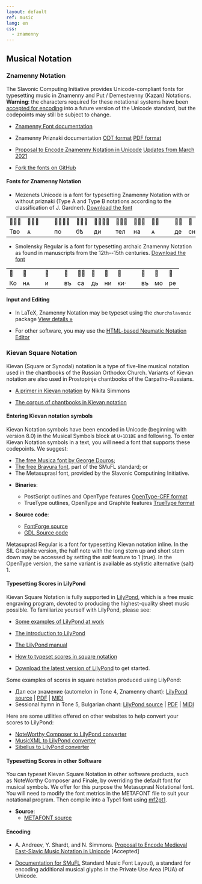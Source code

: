 ```yaml
---
layout: default
ref: music
lang: en
css: 
  - znamenny
---
```


## Musical Notation

### Znamenny Notation

The Slavonic Computing Initiative provides Unicode-compliant fonts for typesetting
music in Znamenny and Put / Demestvenny (Kazan) Notations.
**Warning**: the characters required for these notational systems have been 
[accepted for encoding](http://www.unicode.org/alloc/Pipeline.html)
into a future version of the Unicode standard, but the codepoints
may still be subject to change.

* [Znamenny Font documentation](https://www.ponomar.net/files/fonts-znam.pdf)

* Znamenny Priznaki documentation [ODT format](https://www.ponomar.net/files/priznaki_documentation.odt) [PDF format](https://www.ponomar.net/files/priznaki_documentation.pdf)

* [Proposal to Encode Znamenny Notation in Unicode](https://www.ponomar.net/files/palaeoslavic.pdf) [Updates from March 2021](https://www.ponomar.net/files/update0321.pdf)

* [Fork the fonts on GitHub](https://github.com/slavonic/fonts-znam/)

#### Fonts for Znamenny Notation

* Mezenets Unicode is a font for typesetting Znamenny Notation with or without priznaki
 (Type A and Type B notations according to the classification of J. Gardner). [Download the font](https://www.ponomar.net/files/MezenetsUnicode.zip)

<div class="sample" contenteditable="true">
	<table align="center">
	<tr><td class="neume">𜽰𜽂𜼅</td>
	<td class="neume">𜽐𜼱𜼆</td>
	<td class="neume">&nbsp;&nbsp;</td>
	<td class="neume">𜽐𜽂𜼰𜼅</td>
	<td class="neume">𜽝𜽂𜼄</td>
	<td class="neume">𜽐𜽂𜼰𜼅</td>
	<td class="neume">𜽖𜽂𜼢</td>
	<td class="neume">𜽗𜽂𜼢</td>
	<td class="neume">𜽲𜼆</td>
	<td class="text">&nbsp;&nbsp;</td>
	<td class="neume">𜽯𜼅</td>
	<td class="neume">𜽟</td><td class="neume">𜾆𜽂𜼰𜼅</td>
	</tr>
	<tr><td class="text">Тво</td>
	<td class="text">ѧ</td>
	<td class="text">&nbsp;&nbsp;</td>
	<td class="text">по</td>
	<td class="text">бѣ</td>
	<td class="text">ди</td>
	<td class="text">тел</td>
	<td class="text">на</td>
	<td class="text">ѧ</td>
	<td class="text">&nbsp;&nbsp;</td>
	<td class="text">де</td>
	<td class="text">сни</td>
	<td class="text">ца</td></tr>
	</table>
</div>

* Smolensky Regular is a font for typesetting archaic Znamenny Notation as found
  in manuscripts from the 12th--15th centuries.
  [Download the font](https://www.ponomar.net/files/Smolensky-Regular.zip)

<div class="sample" contenteditable="true">
	<table align="center">
	<tr><td class="neumeB">𜽒</td>
	<td class="neumeB">𜽐</td>
	<td class="neumeB">&nbsp;&nbsp;</td>
	<td class="neumeB">𜽖</td>
	<td class="textB">&nbsp;&nbsp;</td>
	<td class="neumeB">𜽖</td>
	<td class="neumeB">𜽐𜼱</td>
	<td class="neumeB">𜽖</td>
	<td class="neumeB">𜽖</td>
	<td class="neumeB">𜽖</td>
	<td class="text">&nbsp;&nbsp;</td>
	<td class="neumeB">𜽖</td>
	<td class="neumeB">𜽐</td>
	<td class="neumeB">𜽞</td>
	</tr>
	<tr><td class="textB">Ко</td>
	<td class="textB">нѧ</td>
	<td class="textB">&nbsp;&nbsp;</td>
	<td class="textB">и</td>
	<td class="textB">&nbsp;&nbsp;</td>
	<td class="textB">въ</td>
	<td class="textB">са</td>
	<td class="textB">дь</td>
	<td class="textB">ни</td>
	<td class="textB">ки·</td>
	<td class="textB">&nbsp;&nbsp;</td>
	<td class="textB">въ</td>
	<td class="textB">мо</td>
	<td class="textB">ре</td></tr>
	</table>
</div>

#### Input and Editing

* In LaTeX, Znamenny Notation may be typeset using the `churchslavonic` package 
[View details&nbsp;»](/users.html) 

* For other software, you may use the [HTML-based Neumatic Notation
Editor](https://www.ponomar.net/znamenny/hookup2.html)

### Kievan Square Notation

Kievan (Square or Synodal) notation is a type of five-line musical notation
used in the chantbooks of the Russian Orthodox Church. Variants of Kievan
notation are also used in Prostopinje chantbooks of the Carpatho-Russians.

* [A primer in Kievan notation](http://www.synaxis.info/psalom/research/simmons/Kievan_notation.pdf)
by Nikita Simmons

* [The corpus of chantbooks in Kievan notation](http://seminaria.ru/raritet/quadsborn.htm)

#### Entering Kievan notation symbols

Kievan Notation symbols have been encoded in Unicode (beginning with version 8.0)
in the Musical Symbols block at `U+1D1DE` and following. To enter Kievan Notation
symbols in a text, you will need a font that supports these codepoints. We suggest:

* [The free Musica font by George Douros](http://users.teilar.gr/~g1951d/);
* [The free Bravura font](http://www.smufl.org/fonts/), part of the SMuFL standard; or
* The Metasuprasl font, provided by the Slavonic Computining Initiative.

- **Binaries**:
	+	PostScript outlines and OpenType features [OpenType-CFF format](https://www.ponomar.net/files/Metasuprasl-Regular.otf)
	+	TrueType outlines, OpenType and Graphite features [TrueType format](https://www.ponomar.net/files/Metasuprasl-SIL.ttf)

- **Source code**:
  + [FontForge source](https://www.ponomar.net/files/Metasuprasl-Regular.sfd)
  + [GDL Source code](https://www.ponomar.net/files/Metasuprasl-Regular.gdl)

Metasuprasl Regular is a font for typesetting Kievan notation inline.
In the SIL Graphite version, the half note with the 
long stem up and short stem down may be accessed by setting the _salt_ feature to 1 (true).
In the OpenType version, the same variant is available as stylistic alternative (salt) 1.

#### Typesetting Scores in LilyPond

Kievan Square Notation is fully supported in [LilyPond](http://www.lilypond.org/),
which is a free music engraving program, devoted to producing the highest-quality sheet music 
possible. To familiarize yourself with LilyPond, please see:

* [Some examples of LilyPond at work](http://www.lilypond.org/examples.html)

* [The introduction to LilyPond](http://www.lilypond.org/text-input.html)

* [The LilyPond manual](http://www.lilypond.org/manuals.html)

* [How to typeset scores in square notation](http://www.lilypond.org/doc/v2.18/Documentation/notation/typesetting-kievan-square-notation)

* [Download the latest version of LilyPond](http://www.lilypond.org/download.html) to get started.

Some examples of scores in square notation produced using LilyPond:

* Дал еси знамение (automelon in Tone 4, Znamenny chant): 
  [LilyPond source](https://www.ponomar.net/files/dalesi.ly) |
  [PDF](https://www.ponomar.net/files/dalesi.pdf) |
  [MIDI](https://www.ponomar.net/files/dalesi.midi)
* Sessional hymn in Tone 5, Bulgarian chant: 
  [LilyPond source](https://www.ponomar.net/files/sessional5.ly) |
  [PDF](https://www.ponomar.net/files/sessional5.pdf) |
  [MIDI](https://www.ponomar.net/files/sessional5.midi)

Here are some utilities offered on other websites to help convert 
your scores to LilyPond:

* [NoteWorthy Composer to LilyPond converter](http://nwc2ly.sourceforge.net/)
* [MusicXML to LilyPond converter](http://www.nongnu.org/xml2ly/)
* [Sibelius to LilyPond converter](http://sib2ly.sourceforge.net/)

#### Typesetting Scores in other Software

You can typeset Kievan Square Notation in other software products, such as
NoteWorthy Composer and Finale, by overriding the default font for musical symbols.
We offer for this purpose the Metasuprasl Notational font. You will need to
modify the font metrics in the METAFONT file to suit your notational program.
Then compile into a Type1 font using [mf2pt1](http://www.ctan.org/pkg/mf2pt1).

- **Source**:
  + [METAFONT source](https://www.ponomar.net/files/metasuprasl.mf)

#### Encoding

* A. Andreev, Y. Shardt, and N. Simmons.
[Proposal to Encode Medieval East-Slavic Music Notation in Unicode](https://www.ponomar.net/files/kievan.pdf) [Accepted]

* [Documentation for SMuFL](https://w3c.github.io/smufl/gitbook/)
Standard Music Font Layout), a standard for encoding additional musical glyphs
in the Private Use Area (PUA) of Unicode.

